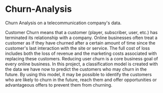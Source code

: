 # Churn-Analysis
Churn Analysis on a telecommunication company's data.

Customer Churn means that a customer (player, subscriber, user, etc.) has terminated its relationship with a company. Online businesses often treat a customer as if they have churned after a certain amount of time since the customer's last interaction with the site or service. The full cost of loss includes both the loss of revenue and the marketing costs associated with replacing these customers. Reducing user churn is a core business goal of every online business. In this project, a classification model is created with the data we have now to predict the customers who may churn in the future. By using this model, it may be possible to identify the customers who are likely to churn in the future, reach them and offer opportunities or advantageous offers to prevent them from churning.

